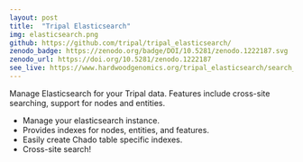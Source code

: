```yaml
---
layout: post
title:  "Tripal Elasticsearch"
img: elasticsearch.png
github: https://github.com/tripal/tripal_elasticsearch/
zenodo_badge: https://zenodo.org/badge/DOI/10.5281/zenodo.1222187.svg
zenodo_url: https://doi.org/10.5281/zenodo.1222187
see_live: https://www.hardwoodgenomics.org/tripal_elasticsearch/search_website/?search_box=transporter&op=Search&category=&form_build_id=form-Ol2qUBJonq4ylJiGbdBR0Bdy5WYgyVKhqk51y9s1JEg&form_token=Tv2AU-RGx4tNWU-T8UfJBtSpGRR9pXSVv8lqmbciLfA&form_id=website_search_box_form
---
```


Manage Elasticsearch for your Tripal data.  Features include cross-site searching, support for nodes and entities.


* Manage your elasticsearch instance.
* Provides indexes for nodes, entities, and features. 
* Easily create Chado table specific indexes.
* Cross-site search!